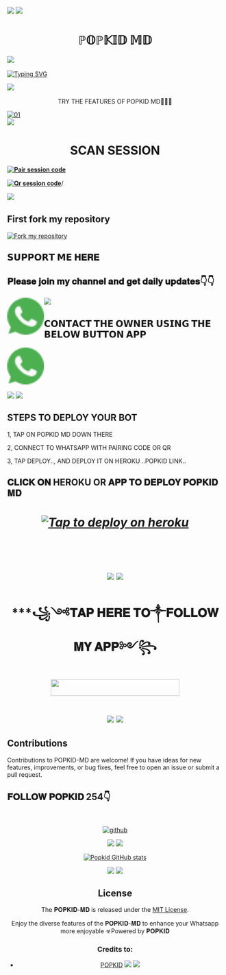 <a><img src='https://i.imgur.com/LyHic3i.gif'/></a>
<a><img src='https://i.imgur.com/LyHic3i.gif'/></a>
 <h1 align="center"> ℙ𝕆ℙ𝕂𝕀𝔻 𝕄𝔻 </h1>


<a><img src='https://i.imgur.com/LyHic3i.gif'/></a>
      
[![Typing SVG](https://readme-typing-svg.herokuapp.com?font=Rockstar-ExtraBold&color=pink&lines=𝐀𝐌+𝐏𝐎𝐏𝐊𝐈𝐃+𝐌𝐃+𝐂𝐑𝐄𝐀𝐓𝐄𝐃+𝐁𝐘+𝐏𝐎𝐏+𝐊𝐈𝐃)](https://git.io/typing-svg)

<a><img src='https://i.imgur.com/LyHic3i.gif'/></a>
 
<p align="center"> TRY THE FEATURES OF POPKID MD👹👹💘
</p>



  <a href="https://ibb.co/N6NMDtn"><img src="https://telegra.ph/file/317a53e4e866325d45c18.png" alt="01" border="0" /></a>                     
<a><img src='https://i.imgur.com/LyHic3i.gif'/></a>
 <h1 align="center">  SCAN SESSION </h1>
 

  <a href="https://keith-sessions-pi5z.onrender.com"><img src="https://img.shields.io/badge/Pair%20session%20code-white" alt="𝐏𝐚𝐢𝐫 𝐬𝐞𝐬𝐬𝐢𝐨𝐧 𝐜𝐨𝐝𝐞" width="300"></a>


  <a href="https://keith-sessions-pi5z.onrender.com"><img src="https://img.shields.io/badge/qr%20session%20code-orange" alt="𝐐𝐫 𝐬𝐞𝐬𝐬𝐢𝐨𝐧 𝐜𝐨𝐝𝐞" width="300"></a>/

<a><img src='https://i.imgur.com/LyHc3i.gif'/></a>
## First fork my repository
<a href="https://github.com/Popkidtech/POPKID-MD/fork"><img src="https://img.shields.io/badge/Fork%20My%20Repository-blue" alt="Fork my repository" width="300"></a>
## 𝗦𝗨𝗣𝗣𝗢𝗥𝗧 𝗠𝗘 𝐇𝐄𝐑𝐄
## 𝐏𝐥𝐞𝐚𝐬𝐞 𝐣𝐨𝐢𝐧 𝐦𝐲 𝐜𝐡𝐚𝐧𝐧𝐞𝐥 𝐚𝐧𝐝 𝐠𝐞𝐭 𝐝𝐚𝐢𝐥𝐲 𝐮𝐩𝐝𝐚𝐭𝐞𝐬👇👇


<p align="centre">
  <a href="https://whatsapp.com/channel/0029Vaan9TF9Bb62l8wpoD47">
    <img align="left" alt="SIEGRIN | Whastapp" width="86px" src="https://raw.githubusercontent.com/PikaBotz/My_Personal_Space/main/Images/AnyaBot_pics/Anya_v2/Whatsapp.svg" />
  

   
   <a><img src='https://i.imgur.com/LyHic3i.gif'/></a>

## 𝗖𝗢𝗡𝗧𝗔𝗖𝗧 𝗧𝗛𝗘 𝗢𝗪𝗡𝗘𝗥 𝗨𝗦𝗜𝗡𝗚 𝗧𝗛𝗘 𝗕𝗘𝗟𝗢𝗪 𝗕𝗨𝗧𝗧𝗢𝗡 𝗔𝗣𝗣

<p align="left">
  <a href="https://wa.me/254111385747?text=Hello%20POPKID%20...%20I%20need%20some%20help%20in%20POPKID%20MD">
    <img align="centre" alt="SIEGRIN | Whastapp" width="86px" src="https://raw.githubusercontent.com/PikaBotz/My_Personal_Space/main/Images/AnyaBot_pics/Anya_v2/Whatsapp.svg" />

   
 <a><img src='https://i.imgur.com/LyHic3i.gif'/></a>
<a><img src='https://i.imgur.com/LyHic3i.gif'/></a>

## STEPS TO DEPLOY YOUR BOT




1, TAP ON POPKID MD DOWN THERE



2, CONNECT TO WHATSAPP WITH PAIRING CODE OR QR



3, TAP DEPLOY.., AND DEPLOY IT ON HEROKU ..POPKID LINK..

## 𝐂𝐋𝐈𝐂𝐊 𝐎𝐍 HEROKU OR 𝐀𝐏𝐏 𝐓𝐎 𝐃𝐄𝐏𝐋𝐎𝐘  𝐏𝐎𝐏𝐊𝐈𝐃 𝐌𝐃
<h1 align="center">
 
 ***[![Tap to deploy on heroku](https://www.herokucdn.com/deploy/button.svg)](https://dashboard.heroku.com/new?button-url=https://github.com/Popkidtech/POPKID-MD&template=https://github.com/Popkidtech/POPKID-MD.git)***

<br>

<a><img src='https://i.imgur.com/LyHic3i.gif'/></a>
<a><img src='https://i.imgur.com/LyHic3i.gif'/></a>

 <h1 align="center">

***꧁༺𝐓𝐀𝐏 𝐇𝐄𝐑𝐄 𝐓𝐎༒𝐅𝐎𝐋𝐋𝐎𝐖 𝐌𝐘 𝐀𝐏𝐏༻꧂


  ***<p align="center"><a href="https://keithtech-session-bd5cfaec090b.herokuapp.com/">
 <img src="https://img.shields.io/badge/TAP%20HERE%20TO%20OPEN%20POPKID%20MD%20APP-white?style=for-the-badge&logo=Huncho" width="300" height="38.45"/></a></p>***



<a><img src='https://i.imgur.com/LyHic3i.gif'/></a>
<a><img src='https://i.imgur.com/LyHic3i.gif'/></a>
   
  




## Contributions


Contributions to POPKID-MD are welcome! If you have ideas for new features, improvements, or bug fixes, feel free to open an issue or submit a pull request.
## 𝐅𝐎𝐋𝐋𝐎𝐖 𝐏𝐎𝐏𝐊𝐈𝐃 254👇

<br/> <div align="center">
[![github](https://github.com/github.png?size=100)](https://github.com/Popkidtech)

<a><img src='https://i.imgur.com/LyHic3i.gif'/></a>
<a><img src='https://i.imgur.com/LyHic3i.gif'/></a>
  
[![Popkid GitHub stats](https://github-readme-stats.vercel.app/api?username=Popkidtech&show_icons=true&theme=radical)](https://github.com/Popkidtech)

<a><img src='https://i.imgur.com/LyHic3i.gif'/></a>
<a><img src='https://i.imgur.com/LyHic3i.gif'/></a>

## License

The 𝐏𝐎𝐏𝐊𝐈𝐃-𝐌𝐃 is released under the [MIT License](https://opensource.org/licenses/MIT).

Enjoy the diverse features of the 𝐏𝐎𝐏𝐊𝐈𝐃-𝐌𝐃 to enhance your Whatsapp more enjoyable
☣Powered by 𝐏𝐎𝐏𝐊𝐈𝐃

### Credits to:
- [POPKID](https://github.com/Popkidtech)
<a><img src='https://i.imgur.com/LyHic3i.gif'/></a>
<a><img src='https://i.imgur.com/LyHic3i.gif'/></a>
